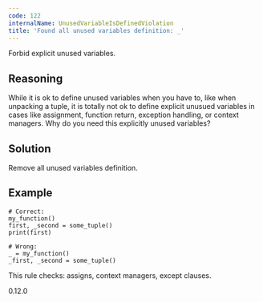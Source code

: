 ```yaml
---
code: 122
internalName: UnusedVariableIsDefinedViolation
title: 'Found all unused variables definition: _'
---
```


Forbid explicit unused variables.

## Reasoning
While it is ok to define unused variables when you have to, like
when unpacking a tuple, it is totally not ok to define explicit
unusued variables in cases like assignment, function return,
exception handling, or context managers. Why do you need this
explicitly unused variables?

## Solution
Remove all unused variables definition.

## Example

    # Correct:
    my_function()
    first, _second = some_tuple()
    print(first)
    
    # Wrong:
    _ = my_function()
    _first, _second = some_tuple()

This rule checks: assigns, context managers, except clauses.

<div class="versionadded">

0.12.0

</div>